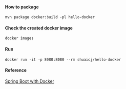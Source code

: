 #### How to package
`mvn package docker:build -pl hello-docker`

#### Check the created docker image
`docker images`

#### Run
`docker run -it -p 8080:8080 --rm shuaicj/hello-docker`

#### Reference
[Spring Boot with Docker](https://spring.io/guides/gs/spring-boot-docker)

